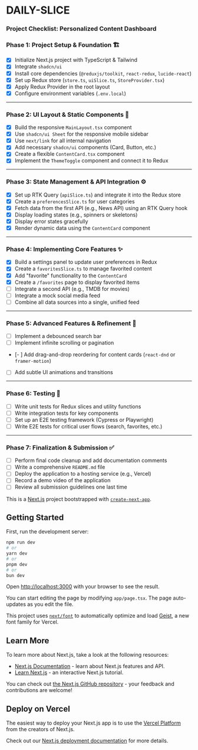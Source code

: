 # DAILY-SLICE

### **Project Checklist: Personalized Content Dashboard**

### **Phase 1: Project Setup & Foundation 🏗️**

- [x]  Initialize Next.js project with TypeScript & Tailwind
- [x]  Integrate `shadcn/ui`
- [x]  Install core dependencies (`@reduxjs/toolkit`, `react-redux`, `lucide-react`)
- [x]  Set up Redux store (`store.ts`, `uiSlice.ts`, `StoreProvider.tsx`)
- [x]  Apply Redux Provider in the root layout
- [x]  Configure environment variables (`.env.local`)

---

### **Phase 2: UI Layout & Static Components 🎨**

- [x]  Build the responsive `MainLayout.tsx` component
- [x]  Use `shadcn/ui Sheet` for the responsive mobile sidebar
- [x]  Use `next/link` for all internal navigation
- [x]  Add necessary `shadcn/ui` components (Card, Button, etc.)
- [x]  Create a flexible `ContentCard.tsx` component
- [x]  Implement the `ThemeToggle` component and connect it to Redux

---

### **Phase 3: State Management & API Integration ⚙️**

- [x]  Set up RTK Query (`apiSlice.ts`) and integrate it into the Redux store
- [x]  Create a `preferencesSlice.ts` for user categories
- [x]  Fetch data from the first API (e.g., News API) using an RTK Query hook
- [x]  Display loading states (e.g., spinners or skeletons)
- [x]  Display error states gracefully
- [x]  Render dynamic data using the `ContentCard` component

---

### **Phase 4: Implementing Core Features ✨**

- [x]  Build a settings panel to update user preferences in Redux
- [x]  Create a `favoritesSlice.ts` to manage favorited content
- [x]  Add "favorite" functionality to the `ContentCard`
- [x]  Create a `/favorites` page to display favorited items
- [ ]  Integrate a second API (e.g., TMDB for movies)
- [ ]  Integrate a mock social media feed
- [ ]  Combine all data sources into a single, unified feed

---

### **Phase 5: Advanced Features & Refinement 🚀**

- [ ]  Implement a debounced search bar
- [ ]  Implement infinite scrolling or pagination
- [- ] Add drag-and-drop reordering for content cards (`react-dnd` or `framer-motion`)
- [ ]  Add subtle UI animations and transitions

---

### **Phase 6: Testing 🧪**

- [ ]  Write unit tests for Redux slices and utility functions
- [ ]  Write integration tests for key components
- [ ]  Set up an E2E testing framework (Cypress or Playwright)
- [ ]  Write E2E tests for critical user flows (search, favorites, etc.)

---

### **Phase 7: Finalization & Submission ✅**

- [ ]  Perform final code cleanup and add documentation comments
- [ ]  Write a comprehensive `README.md` file
- [ ]  Deploy the application to a hosting service (e.g., Vercel)
- [ ]  Record a demo video of the application
- [ ]  Review all submission guidelines one last time

This is a [Next.js](https://nextjs.org) project bootstrapped with [`create-next-app`](https://nextjs.org/docs/app/api-reference/cli/create-next-app).

## Getting Started

First, run the development server:

```bash
npm run dev
# or
yarn dev
# or
pnpm dev
# or
bun dev
```

Open [http://localhost:3000](http://localhost:3000) with your browser to see the result.

You can start editing the page by modifying `app/page.tsx`. The page auto-updates as you edit the file.

This project uses [`next/font`](https://nextjs.org/docs/app/building-your-application/optimizing/fonts) to automatically optimize and load [Geist](https://vercel.com/font), a new font family for Vercel.

## Learn More

To learn more about Next.js, take a look at the following resources:

- [Next.js Documentation](https://nextjs.org/docs) - learn about Next.js features and API.
- [Learn Next.js](https://nextjs.org/learn) - an interactive Next.js tutorial.

You can check out [the Next.js GitHub repository](https://github.com/vercel/next.js) - your feedback and contributions are welcome!

## Deploy on Vercel

The easiest way to deploy your Next.js app is to use the [Vercel Platform](https://vercel.com/new?utm_medium=default-template&filter=next.js&utm_source=create-next-app&utm_campaign=create-next-app-readme) from the creators of Next.js.

Check out our [Next.js deployment documentation](https://nextjs.org/docs/app/building-your-application/deploying) for more details.



